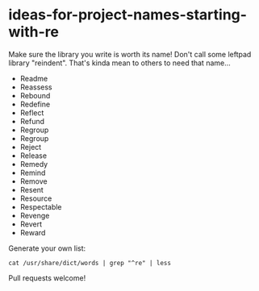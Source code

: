 # ideas-for-project-names-starting-with-re

Make sure the library you write is worth its name! Don't call some leftpad library "reindent". That's kinda mean to others to need that name...

- Readme
- Reassess
- Rebound
- Redefine
- Reflect
- Refund
- Regroup
- Regroup
- Reject
- Release
- Remedy
- Remind
- Remove
- Resent
- Resource
- Respectable
- Revenge
- Revert
- Reward

Generate your own list:

```
cat /usr/share/dict/words | grep "^re" | less
```

Pull requests welcome!


